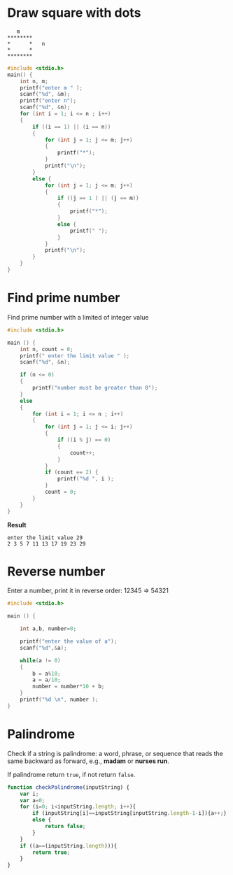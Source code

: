 # Draw square with dots

```
   m 
********
*      *   n   
*      *     
********
```

```c
#include <stdio.h>
main() {
	int n, m;
	printf("enter m " );
	scanf("%d", &m);
	printf("enter n");
	scanf("%d", &n);
	for (int i = 1; i <= n ; i++)
	{
		if ((i == 1) || (i == n))
		{
			for (int j = 1; j <= m; j++)
			{
				printf("*");
			}
			printf("\n");
		}
		else {
			for (int j = 1; j <= m; j++)
			{
				if ((j == 1 ) || (j == m))
				{
					printf("*");
				}
				else {
					printf(" ");
				}
			}
			printf("\n");
		}
	}
}
```

# Find prime number

Find prime number with a limited of integer value

```c
#include <stdio.h>

main () {
	int n, count = 0;
	printf(" enter the limit value " );
	scanf("%d", &n);

	if (n <= 0)
	{
		printf("number must be greater than 0");
	}
	else
	{
		for (int i = 1; i <= n ; i++)
		{
			for (int j = 1; j <= i; j++)
			{
				if ((i % j) == 0)
				{
					count++;
				}
			}
			if (count == 2) {
				printf("%d ", i );
			}
			count = 0;
		}
	}
}
```

**Result**

```
enter the limit value 29
2 3 5 7 11 13 17 19 23 29
```

# Reverse number

Enter a number, print it in reverse order: 12345 => 54321

```c
#include <stdio.h>

main () {

	int a,b, number=0;

	printf("enter the value of a");
	scanf("%d",&a);

	while(a != 0)
	{
		b = a%10;
		a = a/10;
		number = number*10 + b;
	}
	printf("%d \n", number );
}
```
# Palindrome

Check if a string is palindrome: a word, phrase, or sequence that reads the same backward as forward, e.g., **madam** or **nurses run**.

If palindrome return ``true``, if not return ``false``.

```js
function checkPalindrome(inputString) {
    var i;
    var a=0;
    for (i=0; i<inputString.length; i++){
        if (inputString[i]==inputString[inputString.length-1-i]){a++;}
        else {
            return false;
        }
    }
    if ((a==(inputString.length))){ 
        return true;
    }
}
```
